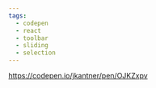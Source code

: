 ```yaml
---
tags:
  - codepen
  - react
  - toolbar
  - sliding
  - selection
---
```

https://codepen.io/jkantner/pen/OJKZxpv